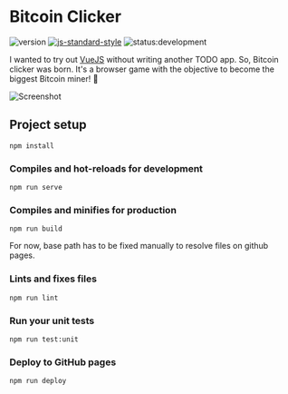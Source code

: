 # Bitcoin Clicker

![version](https://img.shields.io/badge/version-v0.3.1-blue.svg)
[![js-standard-style](https://img.shields.io/badge/code%20style-standard-brightgreen.svg)](http://standardjs.com)
![status:development](https://img.shields.io/badge/status-development-red.svg "In development")

I wanted to try out [VueJS](https://vuejs.org/) without writing another TODO app.
So, Bitcoin clicker was born. It's a browser game with the objective to become the biggest Bitcoin miner! :rocket:

![Screenshot](https://github.com/mablay/bitcoin-clicker/blob/master/public/img/screenshot-v0.3.1.png "v0.3.1")

## Project setup
```
npm install
```

### Compiles and hot-reloads for development
```
npm run serve
```

### Compiles and minifies for production
```
npm run build
```
For now, base path has to be fixed manually to resolve
files on github pages.

### Lints and fixes files
```
npm run lint
```

### Run your unit tests
```
npm run test:unit
```

### Deploy to GitHub pages
```
npm run deploy
```
